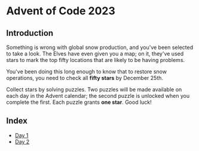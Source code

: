 # Advent of Code 2023

## Introduction
Something is wrong with global snow production, and you've been selected to take a look. The Elves have even given you
a map; on it, they've used stars to mark the top fifty locations that are likely to be having problems.

You've been doing this long enough to know that to restore snow operations, you need to check all **fifty stars** by
December 25th.

Collect stars by solving puzzles. Two puzzles will be made available on each day in the Advent calendar; the second
puzzle is unlocked when you complete the first. Each puzzle grants **one star**. Good luck!

## Index
- [Day 1](day1.md)
- [Day 2](day2.md)
